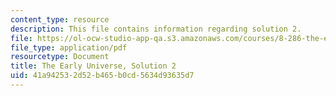 ```yaml
---
content_type: resource
description: This file contains information regarding solution 2.
file: https://ol-ocw-studio-app-qa.s3.amazonaws.com/courses/8-286-the-early-universe-fall-2013/41a942532d52b465b0cd5634d93635d7_MIT8_286F13_q2sols.pdf
file_type: application/pdf
resourcetype: Document
title: The Early Universe, Solution 2
uid: 41a94253-2d52-b465-b0cd-5634d93635d7
---
```

